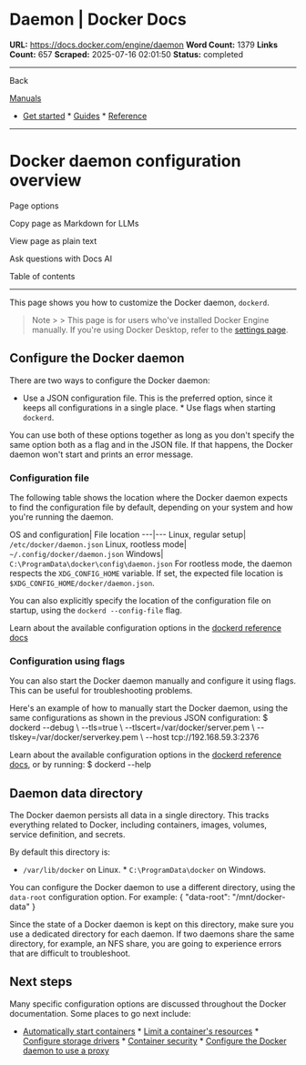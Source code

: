 # Daemon | Docker Docs

**URL:** https://docs.docker.com/engine/daemon
**Word Count:** 1379
**Links Count:** 657
**Scraped:** 2025-07-16 02:01:50
**Status:** completed

---

Back

[Manuals](https://docs.docker.com/manuals/)

  * [Get started](https://docs.docker.com/get-started/)   * [Guides](https://docs.docker.com/guides/)   * [Reference](https://docs.docker.com/reference/)

* * *

# Docker daemon configuration overview

Page options

Copy page as Markdown for LLMs

View page as plain text

Ask questions with Docs AI

Table of contents

* * *

This page shows you how to customize the Docker daemon, `dockerd`.

> Note >  > This page is for users who've installed Docker Engine manually. If you're using Docker Desktop, refer to the [settings page](https://docs.docker.com/desktop/settings-and-maintenance/settings/#docker-engine).

## Configure the Docker daemon

There are two ways to configure the Docker daemon:

  * Use a JSON configuration file. This is the preferred option, since it keeps all configurations in a single place.   * Use flags when starting `dockerd`.

You can use both of these options together as long as you don't specify the same option both as a flag and in the JSON file. If that happens, the Docker daemon won't start and prints an error message.

### Configuration file

The following table shows the location where the Docker daemon expects to find the configuration file by default, depending on your system and how you're running the daemon.

OS and configuration| File location   ---|---   Linux, regular setup| `/etc/docker/daemon.json`   Linux, rootless mode| `~/.config/docker/daemon.json`   Windows| `C:\ProgramData\docker\config\daemon.json`      For rootless mode, the daemon respects the `XDG_CONFIG_HOME` variable. If set, the expected file location is `$XDG_CONFIG_HOME/docker/daemon.json`.

You can also explicitly specify the location of the configuration file on startup, using the `dockerd --config-file` flag.

Learn about the available configuration options in the [dockerd reference docs](https://docs.docker.com/reference/cli/dockerd/#daemon-configuration-file)

### Configuration using flags

You can also start the Docker daemon manually and configure it using flags. This can be useful for troubleshooting problems.

Here's an example of how to manually start the Docker daemon, using the same configurations as shown in the previous JSON configuration:               $ dockerd --debug \       --tls=true \       --tlscert=/var/docker/server.pem \       --tlskey=/var/docker/serverkey.pem \       --host tcp://192.168.59.3:2376     

Learn about the available configuration options in the [dockerd reference docs](https://docs.docker.com/reference/cli/dockerd/), or by running:               $ dockerd --help     

## Daemon data directory

The Docker daemon persists all data in a single directory. This tracks everything related to Docker, including containers, images, volumes, service definition, and secrets.

By default this directory is:

  * `/var/lib/docker` on Linux.   * `C:\ProgramData\docker` on Windows.

You can configure the Docker daemon to use a different directory, using the `data-root` configuration option. For example:               {       "data-root": "/mnt/docker-data"     }

Since the state of a Docker daemon is kept on this directory, make sure you use a dedicated directory for each daemon. If two daemons share the same directory, for example, an NFS share, you are going to experience errors that are difficult to troubleshoot.

## Next steps

Many specific configuration options are discussed throughout the Docker documentation. Some places to go next include:

  * [Automatically start containers](https://docs.docker.com/engine/containers/start-containers-automatically/)   * [Limit a container's resources](https://docs.docker.com/engine/containers/resource_constraints/)   * [Configure storage drivers](https://docs.docker.com/engine/storage/drivers/select-storage-driver/)   * [Container security](https://docs.docker.com/engine/security/)   * [Configure the Docker daemon to use a proxy](https://docs.docker.com/engine/daemon/proxy/)